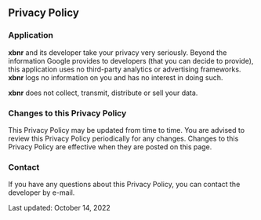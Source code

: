 ## Privacy Policy

### Application
**xbnr** and its developer take your privacy very seriously.
Beyond the information Google provides to developers (that you can decide to provide), this application uses no third-party analytics or advertising frameworks.
**xbnr** logs no information on you and has no interest in doing such.

**xbnr** does not collect, transmit, distribute or sell your data.

### Changes to this Privacy Policy
This Privacy Policy may be updated from time to time.
You are advised to review this Privacy Policy periodically for any changes.
Changes to this Privacy Policy are effective when they are posted on this page.

### Contact
If you have any questions about this Privacy Policy, you can contact the developer by e-mail.

Last updated: October 14, 2022
